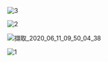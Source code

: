 ![3](https://user-images.githubusercontent.com/53148219/84338009-91252f00-abcd-11ea-8bcc-2fdf92a4f42e.png)

![2](https://user-images.githubusercontent.com/53148219/84337554-6be3f100-abcc-11ea-957d-2a69ee49c798.png)

![擷取_2020_06_11_09_50_04_38](https://user-images.githubusercontent.com/53148219/84337403-06900000-abcc-11ea-9410-81930450454f.png)

![1](https://user-images.githubusercontent.com/53148219/84337378-f9731100-abcb-11ea-96f1-f2dac8573300.png)
